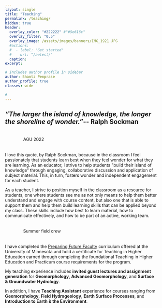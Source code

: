 ```yaml
---
layout: single
title: "Teaching"
permalink: /teaching/
hidden: true
header:
  overlay_color: "#222222" #"#5e616c"
  overlay_filter: "0.5"
  overlay_image: /assets/images/banners/IMG_1921.JPG
  #actions:
  #  - label: "Get started"
  #    url: "/awtest/"
  caption:
excerpt:

# Includes author profile in sidebar
author: Shanti Penprase
author_profile: true
classes: wide

#         
---
```

## *“The larger the island of knowledge, the longer the shoreline of wonder.”*-- Ralph Sockman

<figure style="width: 400px; padding: 20px" class="align-right">
  <img src="{{ site.url }}{{ site.baseurl }}/assets/images/banners/IMG_8356.JPG" alt="">
  <figcaption>AGU 2022</figcaption>
</figure>

 I love this quote, by Ralph Sockman, because in the classroom I feel passionately that students learn best when they feel wonder for what they are learning. As an educator, I strive to help students "build their island of knowledge" through engaging, collaborative discussion and application of subject material. This, in turn, fosters wonder and independent engagement for each student.

 As a teacher, I strive to position myself in the classroom as a resource for students, one where students see me as not only means to help them better understand and engage with course content, but also one that is able to support them and help them build learning skills that can be applied beyond my class. These skills include how best to learn material, how to communicate effectively, and how to be part of an active, working team.

 <figure style="width: 400px; padding: 20px" class="align-left">
   <img src="{{ site.url }}{{ site.baseurl }}/assets/images/IMG_1002.JPG" alt="">
   <figcaption>Summer field crew</figcaption>
 </figure>

 I have completed the [Preparing Future Faculty](https://cei.umn.edu/programs/preparing-future-faculty-program) curriculum offered at the University of Minnesota and hold a certificate for Teaching in Higher Education earned through completing the foundational Teaching in Higher Education and Practicum course requirements for the program.

 My teaching experience includes **invited guest lectures and assignment generation** for **Geomorphology**, **Advanced Geomorphology**, and **Surface & Groundwater Hydrology**.

 In addition, I have **Teaching Assistant** experience for courses ranging from  **Geomorphology**, **Field Hydrogeology**, **Earth Surface Processes**, and **Introduction to Earth & the Environment**.
